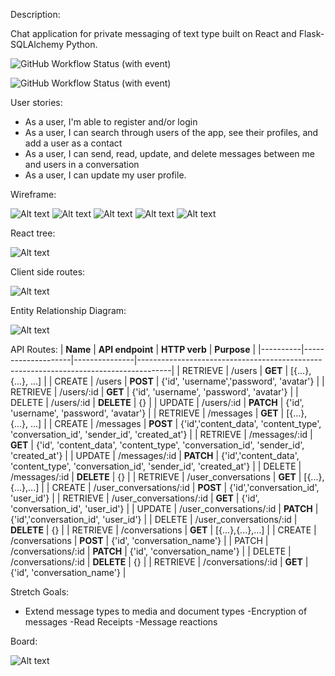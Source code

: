 
Description: 

Chat application for private messaging of text type built on React and Flask-SQLAlchemy Python.

![GitHub Workflow Status (with event)](https://img.shields.io/github/actions/workflow/status/arimoro2020/Chat-app/security_scan.yml?logo=github&label=GitHub%20Action%20Security%20Scan%20Workflow%20Status)

![GitHub Workflow Status (with event)](https://img.shields.io/github/actions/workflow/status/Arimoro2020/Chat-app/code_quality.yml?logo=GitHub&label=GitHub%20Actions%20Code%20Quality%20Scan%20Workflow%20Status)






User stories:

- As a user, I'm able to register and/or login
- As a user, I can search through users of the app, see their profiles, and add a user as a contact
- As a user, I can send, read, update, and delete messages between me and users in a conversation 
- As a user, I can update my user profile.


Wireframe:

![Alt text](Home.drawio.png)
![Alt text](ChatList.drawio.png)
![Alt text](Chatroom.drawio.png)
![Alt text](Contacts.drawio.png)
![Alt text](Userprofile.drawio.png)




React tree:

![Alt text](Tree.drawio.png)






Client side routes:

![Alt text](client_new.drawio.png)


Entity Relationship Diagram:

![Alt text](new.drawio.png)



API Routes:
| **Name** | **API endpoint**   | **HTTP verb** | **Purpose**                                                                          |
|----------|--------------------|---------------|--------------------------------------------------------------------------------------|
| RETRIEVE | /users             | **GET**       | [{...}, {...}, ...]                                                                  |
| CREATE   | /users             | **POST**      | {'id', 'username','password', 'avatar'}                                              |
| RETRIEVE | /users/:id         | **GET**       | {'id', 'username', 'password', 'avatar'}                                             |
| DELETE   | /users/:id         | **DELETE**    | {}                                                                                   |
| UPDATE   | /users/:id         | **PATCH**     | {'id', 'username', 'password', 'avatar'}                                             |
| RETRIEVE | /messages          | **GET**       | [{...}, {...}, ...]                                                                  |
| CREATE   | /messages          | **POST**      | {'id','content_data', 'content_type', 'conversation_id', 'sender_id', 'created_at'}  |
| RETRIEVE | /messages/:id      | **GET**       | {'id', 'content_data', 'content_type', 'conversation_id', 'sender_id', 'created_at'} |
| UPDATE   | /messages/:id      | **PATCH**     | {'id','content_data', 'content_type', 'conversation_id', 'sender_id', 'created_at'}  |
| DELETE   | /messages/:id      | **DELETE**    | {}                                                                                   |
| RETRIEVE | /user_conversations      | **GET**       | [{...},{...},...]                                                                    |
| CREATE   | /user_conversations/:id  | **POST**      | {'id','conversation_id', 'user_id'}                                                  |
| RETRIEVE | /user_conversations/:id  | **GET**       | {'id', 'conversation_id', 'user_id'}                                                 |
| UPDATE   | /user_conversations/:id  | **PATCH**     | {'id','conversation_id', 'user_id'}                                                  |
| DELETE   | /user_conversations/:id  | **DELETE**    | {}                                                                                   |
| RETRIEVE | /conversations     | **GET**       | [{...},{...},...]                                                                    |
| CREATE   | /conversations     | **POST**      | {'id', 'conversation_name'}                                                          |
| PATCH    | /conversations/:id | **PATCH**     | {'id', 'conversation_name'}                                                          |
| DELETE   | /conversations/:id | **DELETE**    | {}                                                                                   |
| RETRIEVE | /conversations/:id | **GET**       | {'id', 'conversation_name'}                                                          |

Stretch Goals:
- Extend message types to media and document types
-Encryption of messages
-Read Receipts
-Message reactions

Board:

![Alt text](image-2.png)

